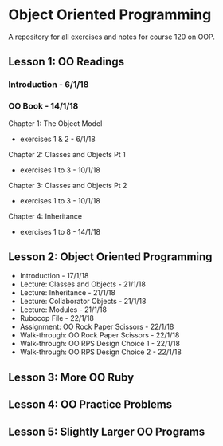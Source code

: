 # Object Oriented Programming

A repository for all exercises and notes for course 120 on OOP.

## Lesson 1: OO Readings

### Introduction - 6/1/18
### OO Book - 14/1/18
Chapter 1: The Object Model
- exercises 1 & 2 - 6/1/18

Chapter 2: Classes and Objects Pt 1
- exercises 1 to 3 - 10/1/18

Chapter 3: Classes and Objects Pt 2
- exercises 1 to 3 - 10/1/18

Chapter 4: Inheritance
- exercises 1 to 8 - 14/1/18

## Lesson 2: Object Oriented Programming

- Introduction - 17/1/18
- Lecture: Classes and Objects - 21/1/18
- Lecture: Inheritance - 21/1/18
- Lecture: Collaborator Objects - 21/1/18
- Lecture: Modules - 21/1/18
- Rubocop File - 22/1/18
- Assignment: OO Rock Paper Scissors - 22/1/18
- Walk-through: OO Rock Paper Scissors - 22/1/18
- Walk-through: OO RPS Design Choice 1 - 22/1/18
- Walk-through: OO RPS Design Choice 2 - 22/1/18

## Lesson 3: More OO Ruby


## Lesson 4: OO Practice Problems


## Lesson 5: Slightly Larger OO Programs

